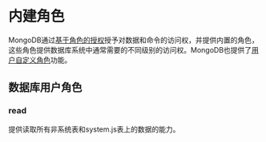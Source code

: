 # 内建角色

MongoDB通过[基于角色的授权](https://www.mongodb.com/docs/manual/core/authorization/#std-label-roles)授予对数据和命令的访问权，并提供内置的角色，这些角色提供数据库系统中通常需要的不同级别的访问权。MongoDB也提供了[用户自定义角色](https://www.mongodb.com/docs/manual/core/security-user-defined-roles/#std-label-user-defined-roles)功能。

## 数据库用户角色

### read

提供读取所有非系统表和system.js表上的数据的能力。
